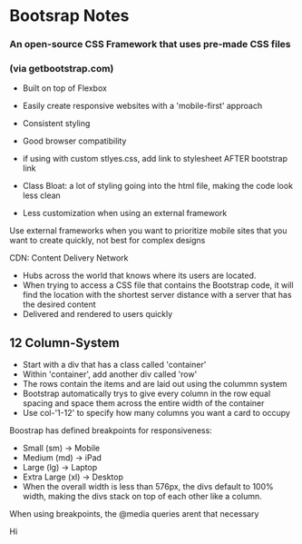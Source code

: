 # Bootsrap Notes
### An open-source CSS Framework that uses pre-made CSS files 
### (via getbootstrap.com)

- Built on top of Flexbox 
- Easily create responsive websites with a 'mobile-first' approach
- Consistent styling
- Good browser compatibility
- if using with custom stlyes.css, add link to stylesheet AFTER bootstrap link

- Class Bloat: a lot of styling going into the html file, making the code look less clean
- Less customization when using an external framework

Use external frameworks when you want to prioritize mobile sites that you want to create quickly, not best for complex designs 

CDN: Content Delivery Network
- Hubs across the world that knows where its users are located. 
- When trying to access a CSS file that contains the Bootstrap code, it will find the location with the shortest server distance with a server that has the desired content
- Delivered and rendered to users quickly

## 12 Column-System
- Start with a div that has a class called 'container'
- Within 'container', add another div called 'row'
- The rows contain the items and are laid out using the colummn system
- Bootstrap automatically trys to give every column in the row equal spacing and space them across the entire width of the container
- Use col-'1-12' to specify how many columns you want a card to occupy

Boostrap has defined breakpoints for responsiveness:
- Small (sm) -> Mobile
- Medium (md) -> iPad
- Large (lg) -> Laptop
- Extra Large (xl) -> Desktop
- When the overall width is less than 576px, the divs default to 100% width, making the divs stack on top of each other like a column.

When using breakpoints, the @media queries arent that necessary

<div class = "container">
    <div class = "row">
        <div class = "col">Hi</div>
    </div>
</div> 